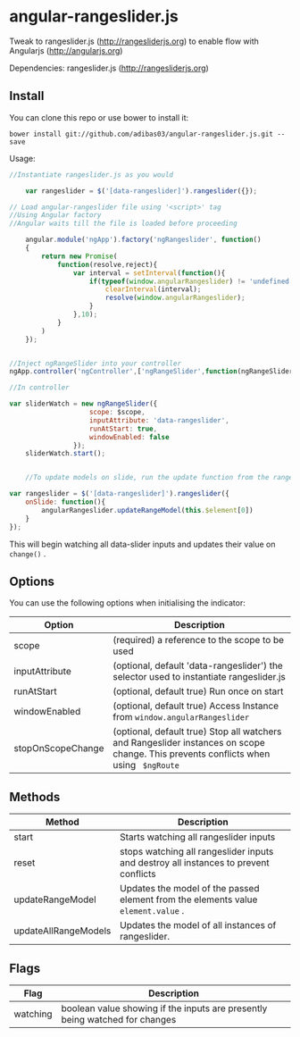# angular-rangeslider.js
Tweak to rangeslider.js (http://rangesliderjs.org) to enable flow with Angularjs (http://angularjs.org)

Dependencies:
rangeslider.js (http://rangesliderjs.org)

## Install

You can clone this repo or use bower to install it:

```
bower install git://github.com/adibas03/angular-rangeslider.js.git --save
```


Usage:
```javascript
//Instantiate rangeslider.js as you would

    var rangeslider = $('[data-rangeslider]').rangeslider({});

// Load angular-rangeslider file using '<script>' tag
//Using Angular factory
//Angular waits till the file is loaded before proceeding

    angular.module('ngApp').factory('ngRangeslider', function()
    {
        return new Promise(
            function(resolve,reject){
                var interval = setInterval(function(){
                    if(typeof(window.angularRangeslider) != 'undefined') {
                        clearInterval(interval);
                        resolve(window.angularRangeslider);
                    }
                },10);
            }
        )
    });


//Inject ngRangeSlider into your controller
ngApp.controller('ngController',['ngRangeSlider',function(ngRangeSlider){}])

//In controller

var sliderWatch = new ngRangeSlider({
					scope: $scope,
					inputAttribute: 'data-rangeslider',
					runAtStart: true,
					windowEnabled: false
				});
    sliderWatch.start();


    //To update models on slide, run the update function from the rangeslider onSlide function

var rangeslider = $('[data-rangeslider]').rangeslider({
    onSlide: function(){
		angularRangeslider.updateRangeModel(this.$element[0])
	}
});

```

This will begin watching all data-slider inputs and updates their value on `change()` .

## Options
You can use the following options when initialising the indicator:

| Option | Description |
|--------|-------------|
| scope| (required) a reference to the scope to be used|
| inputAttribute| (optional, default 'data-rangeslider') the selector used to instantiate rangeslider.js|
| runAtStart | (optional, default true) Run once on start|
| windowEnabled | (optional, default true) Access Instance from `window.angularRangeslider` |
| stopOnScopeChange | (optional, default true) Stop all watchers and Rangeslider instances on scope change. This prevents conflicts when using ` $ngRoute`|


## Methods

| Method | Description |
|--------|-------------|
| start| Starts watching all rangeslider inputs|
| reset | stops watching all rangeslider inputs and destroy all instances to prevent conflicts |
| updateRangeModel | Updates the model of the passed element from the elements value `element.value` .|
| updateAllRangeModels | Updates the model of all instances of rangeslider. |


## Flags

| Flag | Description |
|--------|-------------|
| watching | boolean value showing if the inputs are presently being watched for changes |
